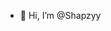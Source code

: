 - 👋 Hi, I’m @Shapzyy

<!---
Shapzyy/Shapzyy is a ✨ special ✨ repository because its `README.md` (this file) appears on your GitHub profile.
You can click the Preview link to take a look at your changes.
--->
